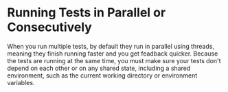 # Running Tests in Parallel or Consecutively

When you run multiple tests, by default they run in parallel using threads, meaning they finish running faster and you get feadback quicker. Because the tests are running at the same time, you must make sure your tests don't depend on each other or on any shared state, including a shared environment, such as  the current working directory or environment variables.